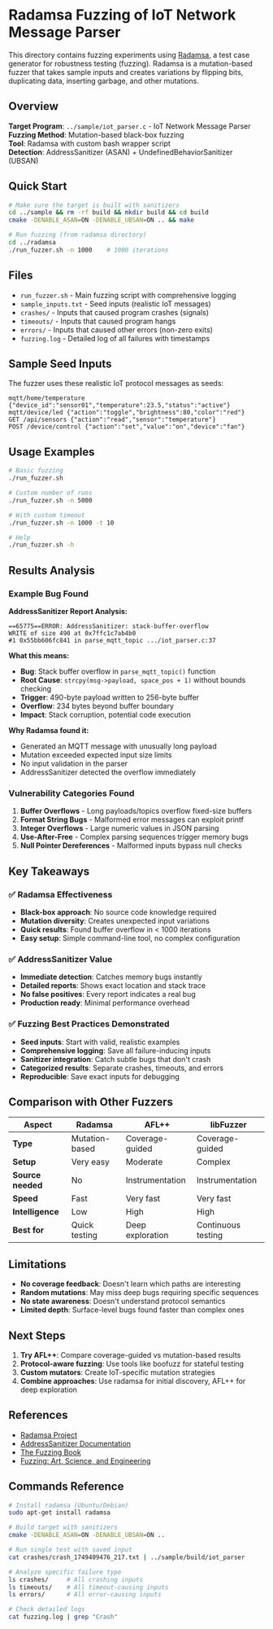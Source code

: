 # Radamsa Fuzzing of IoT Network Message Parser

This directory contains fuzzing experiments using [Radamsa](https://gitlab.com/akihe/radamsa), a test case generator for robustness testing (fuzzing). Radamsa is a mutation-based fuzzer that takes sample inputs and creates variations by flipping bits, duplicating data, inserting garbage, and other mutations.

## Overview

**Target Program**: `../sample/iot_parser.c` - IoT Network Message Parser  
**Fuzzing Method**: Mutation-based black-box fuzzing  
**Tool**: Radamsa with custom bash wrapper script  
**Detection**: AddressSanitizer (ASAN) + UndefinedBehaviorSanitizer (UBSAN)

## Quick Start

```bash
# Make sure the target is built with sanitizers
cd ../sample && rm -rf build && mkdir build && cd build
cmake -DENABLE_ASAN=ON -DENABLE_UBSAN=ON .. && make

# Run fuzzing (from radamsa directory)
cd ../radamsa
./run_fuzzer.sh -n 1000    # 1000 iterations
```

## Files

- `run_fuzzer.sh` - Main fuzzing script with comprehensive logging
- `sample_inputs.txt` - Seed inputs (realistic IoT messages)
- `crashes/` - Inputs that caused program crashes (signals)
- `timeouts/` - Inputs that caused program hangs
- `errors/` - Inputs that caused other errors (non-zero exits)
- `fuzzing.log` - Detailed log of all failures with timestamps

## Sample Seed Inputs

The fuzzer uses these realistic IoT protocol messages as seeds:

```
mqtt/home/temperature {"device_id":"sensor01","temperature":23.5,"status":"active"}
mqtt/device/led {"action":"toggle","brightness":80,"color":"red"}
GET /api/sensors {"action":"read","sensor":"temperature"}
POST /device/control {"action":"set","value":"on","device":"fan"}
```

## Usage Examples

```bash
# Basic fuzzing
./run_fuzzer.sh

# Custom number of runs
./run_fuzzer.sh -n 5000

# With custom timeout
./run_fuzzer.sh -n 1000 -t 10

# Help
./run_fuzzer.sh -h
```

## Results Analysis

### Example Bug Found

**AddressSanitizer Report Analysis:**
```
==65775==ERROR: AddressSanitizer: stack-buffer-overflow
WRITE of size 490 at 0x7ffc1c7ab4b0
#1 0x55bb606fc841 in parse_mqtt_topic .../iot_parser.c:37
```

**What this means:**
- **Bug**: Stack buffer overflow in `parse_mqtt_topic()` function
- **Root Cause**: `strcpy(msg->payload, space_pos + 1)` without bounds checking
- **Trigger**: 490-byte payload written to 256-byte buffer
- **Overflow**: 234 bytes beyond buffer boundary
- **Impact**: Stack corruption, potential code execution

**Why Radamsa found it:**
- Generated an MQTT message with unusually long payload
- Mutation exceeded expected input size limits
- No input validation in the parser
- AddressSanitizer detected the overflow immediately

### Vulnerability Categories Found

1. **Buffer Overflows** - Long payloads/topics overflow fixed-size buffers
2. **Format String Bugs** - Malformed error messages can exploit printf
3. **Integer Overflows** - Large numeric values in JSON parsing
4. **Use-After-Free** - Complex parsing sequences trigger memory bugs
5. **Null Pointer Dereferences** - Malformed inputs bypass null checks

## Key Takeaways

### ✅ **Radamsa Effectiveness**
- **Black-box approach**: No source code knowledge required
- **Mutation diversity**: Creates unexpected input variations
- **Quick results**: Found buffer overflow in < 1000 iterations
- **Easy setup**: Simple command-line tool, no complex configuration

### ✅ **AddressSanitizer Value**
- **Immediate detection**: Catches memory bugs instantly
- **Detailed reports**: Shows exact location and stack trace
- **No false positives**: Every report indicates a real bug
- **Production ready**: Minimal performance overhead

### ✅ **Fuzzing Best Practices Demonstrated**
- **Seed inputs**: Start with valid, realistic examples
- **Comprehensive logging**: Save all failure-inducing inputs
- **Sanitizer integration**: Catch subtle bugs that don't crash
- **Categorized results**: Separate crashes, timeouts, and errors
- **Reproducible**: Save exact inputs for debugging

## Comparison with Other Fuzzers

| Aspect | Radamsa | AFL++ | libFuzzer |
|--------|---------|-------|-----------|
| **Type** | Mutation-based | Coverage-guided | Coverage-guided |
| **Setup** | Very easy | Moderate | Complex |
| **Source needed** | No | Instrumentation | Instrumentation |
| **Speed** | Fast | Very fast | Very fast |
| **Intelligence** | Low | High | High |
| **Best for** | Quick testing | Deep exploration | Continuous testing |

## Limitations

- **No coverage feedback**: Doesn't learn which paths are interesting
- **Random mutations**: May miss deep bugs requiring specific sequences
- **No state awareness**: Doesn't understand protocol semantics
- **Limited depth**: Surface-level bugs found faster than complex ones

## Next Steps

1. **Try AFL++**: Compare coverage-guided vs mutation-based results
2. **Protocol-aware fuzzing**: Use tools like boofuzz for stateful testing
3. **Custom mutators**: Create IoT-specific mutation strategies
4. **Combine approaches**: Use radamsa for initial discovery, AFL++ for deep exploration

## References

- [Radamsa Project](https://gitlab.com/akihe/radamsa)
- [AddressSanitizer Documentation](https://github.com/google/sanitizers/wiki/AddressSanitizer)
- [The Fuzzing Book](https://www.fuzzingbook.org/)
- [Fuzzing: Art, Science, and Engineering](https://arxiv.org/abs/1812.00140)

## Commands Reference

```bash
# Install radamsa (Ubuntu/Debian)
sudo apt-get install radamsa

# Build target with sanitizers
cmake -DENABLE_ASAN=ON -DENABLE_UBSAN=ON ..

# Run single test with saved input
cat crashes/crash_1749409476_217.txt | ../sample/build/iot_parser

# Analyze specific failure type
ls crashes/     # All crashing inputs
ls timeouts/    # All timeout-causing inputs  
ls errors/      # All error-causing inputs

# Check detailed logs
cat fuzzing.log | grep "Crash"
``` 